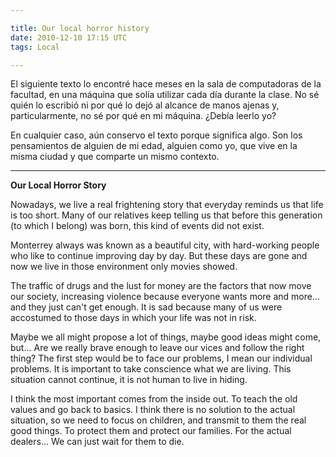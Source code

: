 ```yaml
---

title: Our local horror history
date: 2010-12-10 17:15 UTC
tags: Local

---
```


El siguiente texto lo encontré hace meses en la sala de computadoras de la facultad, en una máquina que solía utilizar cada día durante la clase. No sé quién lo escribió ni por qué lo dejó al alcance de manos ajenas y, particularmente, no sé por qué en mi máquina. ¿Debía leerlo yo?

En cualquier caso, aún conservo el texto porque significa algo. Son los pensamientos de alguien de mi edad, alguien como yo, que vive en la misma ciudad y que comparte un mismo contexto.

---

<strong>Our Local Horror Story</strong>

Nowadays, we live a real frightening story that everyday reminds us that life is too short. Many of our relatives keep telling us that before this generation (to which I belong) was born, this kind of events did not exist.

Monterrey always was known as a beautiful city, with hard-working people who like to continue improving day by day. But these days are gone and now we live in those environment only movies showed.

The traffic of drugs and the lust for money are the factors that now move our society, increasing violence because everyone wants more and more... and they just can't get enough. It is sad because many of us were accostumed to those days in which your life was not in risk.

Maybe we all might propose a lot of things, maybe good ideas might come, but... Are we really brave enough to leave our vices and follow the right thing? The first step would be to face our problems, I mean our individual problems. It is important to take conscience what we are living. This situation cannot continue, it is not human to live in hiding.

I think the most important comes from the inside out. To teach the old values and go back to basics. I think there is no solution to the actual situation, so we need to focus on children, and transmit to them the real good things. To protect them and protect our families. For the actual dealers... We can just wait for them to die.